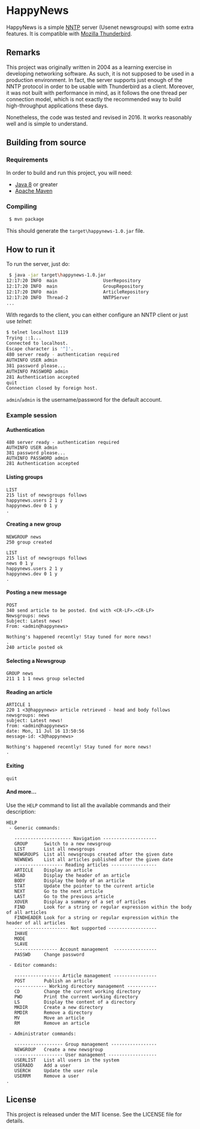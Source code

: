 # HappyNews

HappyNews is a simple [NNTP](https://en.wikipedia.org/wiki/Network_News_Transfer_Protocol)
server (Usenet newsgroups) with some extra features. It is compatible with
[Mozilla Thunderbird](https://www.mozilla.org/en-GB/thunderbird/).


## Remarks

This project was originally written in 2004 as a learning exercise in developing
networking software. As such, it is not supposed to be used in a production
environment. In fact, the server supports just enough of the NNTP protocol in
order to be usable with Thunderbird as a client. Moreover, it was not built with
performance in mind, as it follows the one thread per connection model, which is
not exactly the recommended way to build high-throughput applications these days.

Nonetheless, the code was tested and revised in 2016. It works reasonably well
and is simple to understand.


## Building from source

### Requirements

In order to build and run this project, you will need:

* [Java 8](http://www.oracle.com/technetwork/java/javase/downloads/jdk8-downloads-2133151.html) or greater
* [Apache Maven](https://maven.apache.org/)


### Compiling

```bash
 $ mvn package
```

This should generate the `target\happynews-1.0.jar` file.


## How to run it

To run the server, just do:

```bash
 $ java -jar target\happynews-1.0.jar
12:17:20 INFO  main                 UserRepository                           2 users loaded
12:17:20 INFO  main                 GroupRepository                          4 groups loaded
12:17:20 INFO  main                 ArticleRepository                        3 articles found
12:17:20 INFO  Thread-2             NNTPServer                               Server up & listening on 1119
...
```

With regards to the client, you can either configure an NNTP client or just
use *telnet*:

```bash
$ telnet localhost 1119
Trying ::1...
Connected to localhost.
Escape character is '^]'.
480 server ready - authentication required
AUTHINFO USER admin
381 password please...
AUTHINFO PASSWORD admin
281 Authentication accepted
quit
Connection closed by foreign host.
```

`admin`/`admin` is the username/password for the default account.


### Example session

#### Authentication

```
480 server ready - authentication required
AUTHINFO USER admin
381 password please...
AUTHINFO PASSWORD admin
281 Authentication accepted
```

#### Listing groups

```
LIST
215 list of newsgroups follows
happynews.users 2 1 y
happynews.dev 0 1 y
.
```

#### Creating a new group

```
NEWGROUP news
250 group created

LIST
215 list of newsgroups follows
news 0 1 y
happynews.users 2 1 y
happynews.dev 0 1 y
.
```


#### Posting a new message

```
POST
340 send article to be posted. End with <CR-LF>.<CR-LF>
Newsgroups: news
Subject: Latest news!
From: <admin@happynews>

Nothing's happened recently! Stay tuned for more news!
.
240 article posted ok
```

#### Selecting a Newsgroup

```
GROUP news
211 1 1 1 news group selected
```

#### Reading an article

```
ARTICLE 1
220 1 <3@happynews> article retrieved - head and body follows
newsgroups: news
subject: Latest news!
from: <admin@happynews>
date: Mon, 11 Jul 16 13:50:56
message-id: <3@happynews>

Nothing's happened recently! Stay tuned for more news!
.
```


#### Exiting

```
quit
```


#### And more...

Use the `HELP` command to list all the available commands and their
description:

```
HELP
 - Generic commands:

   --------------------- Navigation --------------------
   GROUP      Switch to a new newsgroup
   LIST       List all newsgroups
   NEWGROUPS  List all newsgroups created after the given date
   NEWNEWS    List all articles published after the given date
   ------------------ Reading articles -----------------
   ARTICLE    Display an article
   HEAD       Display the header of an article
   BODY       Display the body of an article
   STAT       Update the pointer to the current article
   NEXT       Go to the next article
   LAST       Go to the previous article
   XOVER      Display a summary of a set of articles
   FIND       Look for a string or regular expression within the body of all articles
   FINDHEADER Look for a string or regular expression within the header of all articles
   -------------------- Not supported ------------------
   IHAVE
   MODE
   SLAVE
   ---------------- Account management  ----------------
   PASSWD     Change password

 - Editor commands:

   ----------------- Article management ----------------
   POST       Publish an article
   ------------ Working directory management -----------
   CD         Change the current working directory
   PWD        Print the current working directory
   LS         Display the content of a directory
   MKDIR      Create a new directory
   RMDIR      Remove a directory
   MV         Move an article
   RM         Remove an article

 - Administrator commands:

   ------------------ Group management -----------------
   NEWGROUP   Create a new newsgroup
   ------------------ User management ------------------
   USERLIST   List all users in the system
   USERADD    Add a user
   USERCH     Update the user role
   USERRM     Remove a user
.
```

## License

This project is released under the MIT license. See the LICENSE file for details.